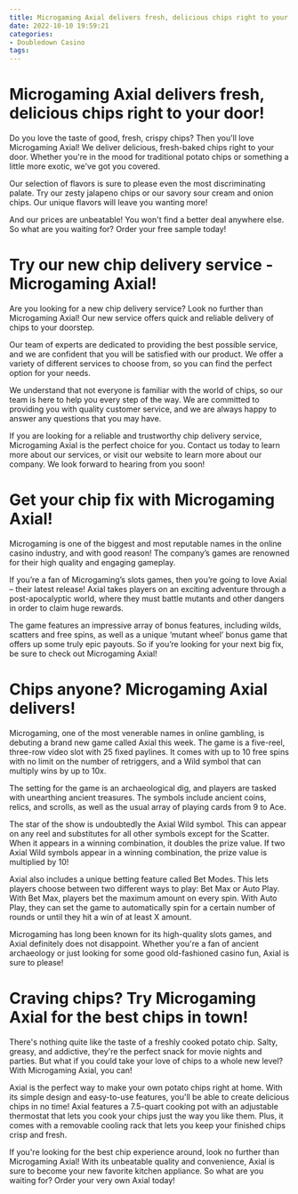 ```yaml
---
title: Microgaming Axial delivers fresh, delicious chips right to your door!
date: 2022-10-10 19:59:21
categories:
- Doubledown Casino
tags:
---
```



#  Microgaming Axial delivers fresh, delicious chips right to your door!

Do you love the taste of good, fresh, crispy chips? Then you'll love Microgaming Axial! We deliver delicious, fresh-baked chips right to your door. Whether you're in the mood for traditional potato chips or something a little more exotic, we've got you covered.

Our selection of flavors is sure to please even the most discriminating palate. Try our zesty jalapeno chips or our savory sour cream and onion chips. Our unique flavors will leave you wanting more!

And our prices are unbeatable! You won't find a better deal anywhere else. So what are you waiting for? Order your free sample today!

#  Try our new chip delivery service - Microgaming Axial!

Are you looking for a new chip delivery service? Look no further than Microgaming Axial! Our new service offers quick and reliable delivery of chips to your doorstep.

Our team of experts are dedicated to providing the best possible service, and we are confident that you will be satisfied with our product. We offer a variety of different services to choose from, so you can find the perfect option for your needs.

We understand that not everyone is familiar with the world of chips, so our team is here to help you every step of the way. We are committed to providing you with quality customer service, and we are always happy to answer any questions that you may have.

If you are looking for a reliable and trustworthy chip delivery service, Microgaming Axial is the perfect choice for you. Contact us today to learn more about our services, or visit our website to learn more about our company. We look forward to hearing from you soon!

#  Get your chip fix with Microgaming Axial!

Microgaming is one of the biggest and most reputable names in the online casino industry, and with good reason! The company’s games are renowned for their high quality and engaging gameplay.

If you’re a fan of Microgaming’s slots games, then you’re going to love Axial – their latest release! Axial takes players on an exciting adventure through a post-apocalyptic world, where they must battle mutants and other dangers in order to claim huge rewards.

The game features an impressive array of bonus features, including wilds, scatters and free spins, as well as a unique ‘mutant wheel’ bonus game that offers up some truly epic payouts. So if you’re looking for your next big fix, be sure to check out Microgaming Axial!

#  Chips anyone? Microgaming Axial delivers!

Microgaming, one of the most venerable names in online gambling, is debuting a brand new game called Axial this week. The game is a five-reel, three-row video slot with 25 fixed paylines. It comes with up to 10 free spins with no limit on the number of retriggers, and a Wild symbol that can multiply wins by up to 10x.

The setting for the game is an archaeological dig, and players are tasked with unearthing ancient treasures. The symbols include ancient coins, relics, and scrolls, as well as the usual array of playing cards from 9 to Ace.

The star of the show is undoubtedly the Axial Wild symbol. This can appear on any reel and substitutes for all other symbols except for the Scatter. When it appears in a winning combination, it doubles the prize value. If two Axial Wild symbols appear in a winning combination, the prize value is multiplied by 10!

Axial also includes a unique betting feature called Bet Modes. This lets players choose between two different ways to play: Bet Max or Auto Play. With Bet Max, players bet the maximum amount on every spin. With Auto Play, they can set the game to automatically spin for a certain number of rounds or until they hit a win of at least X amount.

Microgaming has long been known for its high-quality slots games, and Axial definitely does not disappoint. Whether you're a fan of ancient archaeology or just looking for some good old-fashioned casino fun, Axial is sure to please!

#  Craving chips? Try Microgaming Axial for the best chips in town!

There's nothing quite like the taste of a freshly cooked potato chip. Salty, greasy, and addictive, they're the perfect snack for movie nights and parties. But what if you could take your love of chips to a whole new level? With Microgaming Axial, you can!

Axial is the perfect way to make your own potato chips right at home. With its simple design and easy-to-use features, you'll be able to create delicious chips in no time! Axial features a 7.5-quart cooking pot with an adjustable thermostat that lets you cook your chips just the way you like them. Plus, it comes with a removable cooling rack that lets you keep your finished chips crisp and fresh.

If you're looking for the best chip experience around, look no further than Microgaming Axial! With its unbeatable quality and convenience, Axial is sure to become your new favorite kitchen appliance. So what are you waiting for? Order your very own Axial today!